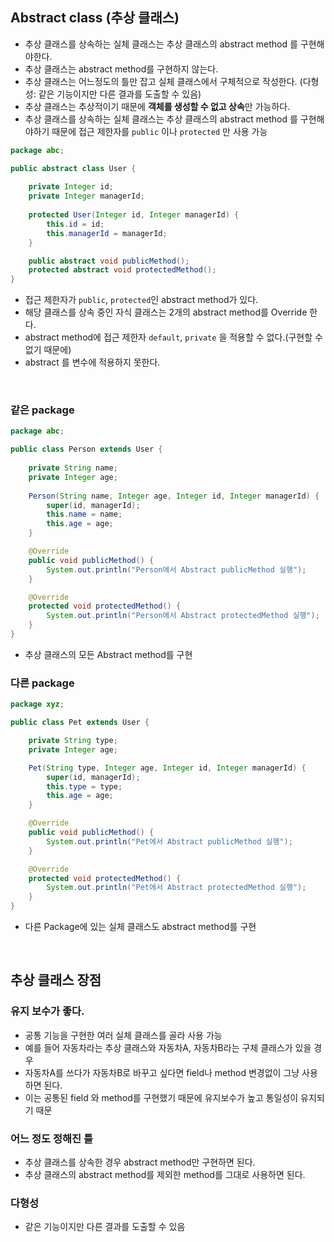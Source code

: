 ## Abstract class (추상 클래스)

- 추상 클래스를 상속하는 실체 클래스는 추상 클래스의 abstract method 를 구현해야한다.
- 추상 클래스는 abstract method를 구현하지 않는다.
- 추상 클래스는 어느정도의 틀만 잡고 실체 클래스에서 구체적으로 작성한다. (다형성: 같은 기능이지만 다른 결과를 도출할 수 있음)
- 추상 클래스는 추상적이기 때문에 **객체를 생성할 수 없고 상속**만 가능하다.
- 추상 클래스를 상속하는 실체 클래스는 추상 클래스의 abstract method 를 구현해야하기 때문에 접근 제한자를 ```public``` 이나 ```protected``` 만 사용 가능

```java
package abc;

public abstract class User {
    
    private Integer id;
    private Integer managerId;
    
    protected User(Integer id, Integer managerId) {
        this.id = id;
        this.managerId = managerId;
    }

    public abstract void publicMethod();
    protected abstract void protectedMethod();
}
```
- 접근 제한자가 ```public```, ```protected```인 abstract method가 있다.
- 해당 클래스를 상속 중인 자식 클래스는 2개의 abstract method를 Override 한다.
- abstract method에 접근 제한자 ```default```, ```private``` 을 적용할 수 없다.(구현할 수 없기 때문에)
- abstract 를 변수에 적용하지 못한다.
<br>

### 같은 package

```java
package abc;

public class Person extends User {
    
    private String name;
    private Integer age;
    
    Person(String name, Integer age, Integer id, Integer managerId) {
        super(id, managerId);
        this.name = name;
        this.age = age;
    }

    @Override
    public void publicMethod() {
        System.out.println("Person에서 Abstract publicMethod 실행");
    }

    @Override
    protected void protectedMethod() {
        System.out.println("Person에서 Abstract protectedMethod 실행");
    }
}
```
- 추상 클래스의 모든 Abstract method를 구현

### 다른 package

```java
package xyz;

public class Pet extends User {

    private String type;
    private Integer age;

    Pet(String type, Integer age, Integer id, Integer managerId) {
        super(id, managerId);
        this.type = type;
        this.age = age;
    }

    @Override
    public void publicMethod() {
        System.out.println("Pet에서 Abstract publicMethod 실행");
    }

    @Override
    protected void protectedMethod() {
        System.out.println("Pet에서 Abstract protectedMethod 실행");
    }
}
```
- 다른 Package에 있는 실체 클래스도 abstract method를 구현

<br>

## 추상 클래스 장점

### 유지 보수가 좋다.

- 공통 기능을 구현한 여러 실체 클래스를 골라 사용 가능
- 예를 들어 자동차라는 추상 클래스와 자동차A, 자동차B라는 구체 클래스가 있을 경우
- 자동차A를 쓰다가 자동차B로 바꾸고 싶다면 field나 method 변경없이 그냥 사용하면 된다.
- 이는 공통된 field 와 method를 구현했기 때문에 유지보수가 높고 통일성이 유지되기 때문

### 어느 정도 정해진 틀

- 추상 클래스를 상속한 경우 abstract method만 구현하면 된다.
- 추상 클래스의 abstract method를 제외한 method를 그대로 사용하면 된다.

### 다형성

- 같은 기능이지만 다른 결과를 도출할 수 있음

